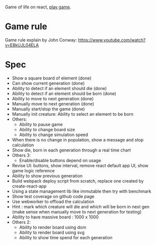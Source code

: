 Game of life on react, [play game](https://tuanngominh.github.io/game-of-life).

# Game rule
Game rule explain by John Conway: https://www.youtube.com/watch?v=E8kUJL04ELA 

# Spec
- Show a square board of element (done)
- Can show current generation (done)
- Ability to detect if an element should die (done)
- Ability to detect if an element should be born (done)
- Ability to move to next generation (done)
- Manually move to next generation (done)
- Manually start/stop the game (done)
- Manually init creature: Ability to select an element to be born
- Others:
  + Ability to pause game
  + Ability to change board size
  + Ability to change simulation speed
- When there is no change in population, show a message and stop calculation
- Show die, born in each generation through a real time chart
- Others 3:
  + Enable/disable buttons depend on usage
- Revise UI: buttons, show interval, remove react default app UI, show game logic reference
- Ability to show previous generation
- Build webpack deploy script from scratch, replace one created by create-react-app
- Using a state management lib like immutable then try with benchmark
- Show test coverage on github code page
- Use webworker to offload the calculation
- Hint : mark which creature will die and which will be born in next gen (make sense when manually move to next generation for testing)
- Ability to have massive board : 1000 x 1000
- Others 2:
  + Ability to render board using dom
  + Ability to render board using svg
  + Ability to show time spend for each generation
